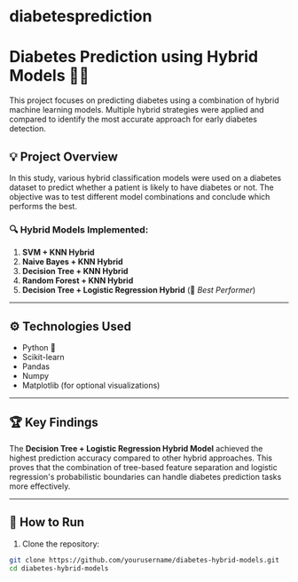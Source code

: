 # diabetesprediction
# Diabetes Prediction using Hybrid Models 🧠💉

This project focuses on predicting diabetes using a combination of hybrid machine learning models. Multiple hybrid strategies were applied and compared to identify the most accurate approach for early diabetes detection.

## 💡 Project Overview

In this study, various hybrid classification models were used on a diabetes dataset to predict whether a patient is likely to have diabetes or not. The objective was to test different model combinations and conclude which performs the best.

### 🔍 Hybrid Models Implemented:

1. **SVM + KNN Hybrid**  
2. **Naive Bayes + KNN Hybrid**  
3. **Decision Tree + KNN Hybrid**  
4. **Random Forest + KNN Hybrid**  
5. **Decision Tree + Logistic Regression Hybrid** (💎 *Best Performer*)

---

## ⚙️ Technologies Used

- Python 🐍
- Scikit-learn
- Pandas
- Numpy
- Matplotlib (for optional visualizations)

---

## 🏆 Key Findings

The **Decision Tree + Logistic Regression Hybrid Model** achieved the highest prediction accuracy compared to other hybrid approaches. This proves that the combination of tree-based feature separation and logistic regression's probabilistic boundaries can handle diabetes prediction tasks more effectively.

---

## 💾 How to Run

1. Clone the repository:

```bash
git clone https://github.com/yourusername/diabetes-hybrid-models.git
cd diabetes-hybrid-models
